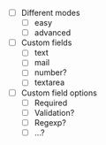 - [ ] Different modes
    - [ ] easy
    - [ ] advanced
- [ ] Custom fields
    - [ ] text
    - [ ] mail
    - [ ] number?
    - [ ] textarea
- [ ] Custom field options
    - [ ] Required
    - [ ] Validation?
    - [ ] Regexp?
    - [ ] ...?
